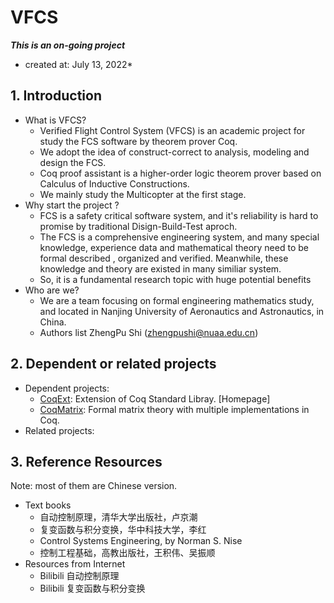 # VFCS

***This is an on-going project***
* created at: July 13, 2022*


## 1. Introduction
* What is VFCS?
  * Verified Flight Control System (VFCS) is an academic project for study the FCS software by theorem prover Coq.
  * We adopt the idea of construct-correct to analysis, modeling and design the FCS.
  * Coq proof assistant is a higher-order logic theorem prover based on Calculus of Inductive Constructions.
  * We mainly study the Multicopter at the first stage.
* Why start the project ?
  * FCS is a safety critical software system, and it's reliability is hard to promise by traditional Disign-Build-Test aproch.
  * The FCS is a comprehensive engineering system, and many special knowledge, experience data and mathematical theory need to be formal described , organized and verified. Meanwhile, these knowledge and theory are existed in many similiar system. 
  * So, it is a fundamental research topic with huge potential benefits
* Who are we?
  * We are a team focusing on formal engineering mathematics study, and located in Nanjing University of  Aeronautics and Astronautics, in China.
  * Authors list
	ZhengPu Shi (zhengpushi@nuaa.edu.cn) 

## 2. Dependent or related projects
* Dependent projects:
  * [CoqExt](https://github.com/zhengpushi/CoqExt): Extension of Coq Standard Libray. [Homepage]
  * [CoqMatrix](https://github.com/zhengpushi/CoqMatrix): Formal matrix theory with multiple implementations in Coq.
* Related projects:


## 3. Reference Resources

Note: most of them are Chinese version.

* Text books
  * 自动控制原理，清华大学出版社，卢京潮
  * 复变函数与积分变换，华中科技大学，李红
  * Control Systems Engineering, by Norman S. Nise
  * 控制工程基础，高教出版社，王积伟、吴振顺
* Resources from Internet
  * Bilibili 自动控制原理
  * Bilibili 复变函数与积分变换
